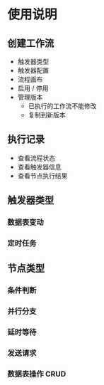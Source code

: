 # 使用说明

## 创建工作流

* 触发器类型
* 触发器配置
* 流程画布
* 启用 / 停用
* 管理版本
  * 已执行的工作流不能修改
  * 复制到新版本

## 执行记录

* 查看流程状态
* 查看触发器信息
* 查看节点执行结果

## 触发器类型

### 数据表变动

### 定时任务

## 节点类型

### 条件判断

### 并行分支

### 延时等待

### 发送请求

### 数据表操作 CRUD
